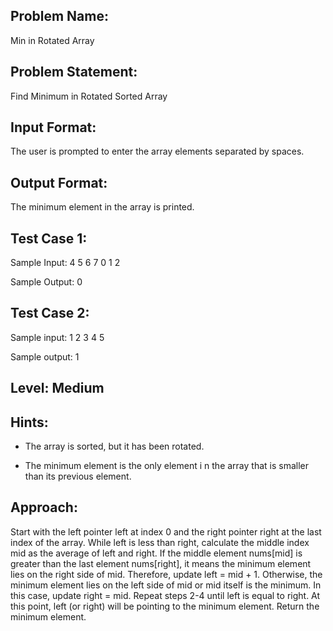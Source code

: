 ## Problem Name:
Min in Rotated Array

## Problem Statement:
Find Minimum in Rotated Sorted Array


## Input Format:
The user is prompted to enter the array 
elements separated by spaces.

## Output Format:
The minimum element in 
the array is printed.

## Test Case 1:
Sample Input:
4 5 6 7 0 1 2

Sample Output:
0

## Test Case 2:
Sample input:
1 2 3 4 5

Sample output:
1

## Level: Medium

## Hints:
- The array is sorted, but it has been rotated.

- The minimum element is the only element i
n the array that is smaller than its previous 
element.

## Approach:
Start with the left pointer left at index 0 and the right pointer right at the last index of 
the array.
While left is less than right, calculate the middle index mid as the average of left and
right.
If the middle element nums[mid] is greater than the last element nums[right], it means 
the minimum element lies on the right side of mid. Therefore, update left = mid + 1.
Otherwise, the minimum element lies on the left side of mid or mid itself is the
minimum. In this case, update right = mid.
Repeat steps 2-4 until left is equal to right. At this point, left (or right) will be pointing
to the minimum element.
Return the minimum element.
